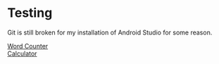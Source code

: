 # Testing
Git is still broken for my installation of Android Studio for some reason.

[Word Counter](https://github.com/bluethea/Testing/releases/download/LW6/Word.Counter.zip)  
[Calculator](https://github.com/bluethea/Testing/releases/download/LW6/Calculator.zip)
